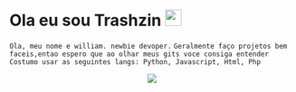 # Ola eu sou Trashzin <img src="https://github.com/TheDudeThatCode/TheDudeThatCode/blob/master/Assets/Earth.gif" width="29px">

```Ola, meu nome e william. newbie devoper.```
```Geralmente faço projetos bem faceis,entao espero que ao olhar meus gits voce consiga entender```
```Costumo usar as seguintes langs: Python, Javascript, Html, Php ```
<p align="center">
  <img align="center" src="https://github-readme-stats.vercel.app/api/?username=Trashzin041&show_icons=true&title_color=94fcff&icon_color=79ff97&text_color=fe9fe6&bg_color=151515" />
</p>
